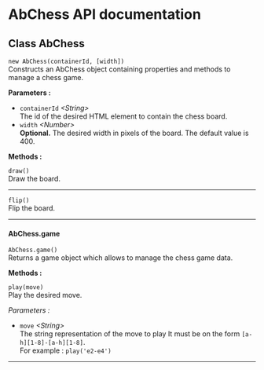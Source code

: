 # AbChess API documentation

<h2>Class AbChess</h2>
<code>new AbChess(containerId, [width])</code>
<br>Constructs an AbChess object containing properties and methods to manage a chess game.

**Parameters :**
* <code>containerId</code> *\<String\>*
<br>The id of the desired HTML element to contain the chess board.
* <code>width</code> *\<Number\>*
<br>**Optional.** The desired width in pixels of the board. The default value is 400.

**Methods :**

<code>draw()</code>
<br>Draw the board.
<hr>
<code>flip()</code>
<br>Flip the board.
<hr>

<h4>AbChess.game</h4>
<code>AbChess.game()</code>
<br>Returns a game object which allows to manage the chess game data.

**Methods :**

<code>play(move)</code>
<br>Play the desired move.

*Parameters :*
* <code>move</code> *\<String\>*
<br>The string representation of the move to play It must be on the form <code>[a-h][1-8]-[a-h][1-8]</code>.
<br>For example : <code>play('e2-e4')</code>
<hr>
